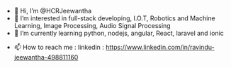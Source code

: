 - 👋 Hi, I’m @HCRJeewantha
- 👀 I’m interested in full-stack developing, I.O.T, Robotics and Machine Learning, Image Processing, Audio Signal Processing
- 🌱 I’m currently learning python, nodejs, angular, React, laravel and ionic
<!-- - 💞️ I’m looking to collaborate on ... -->
- 📫 How to reach me : linkedin : https://www.linkedin.com/in/ravindu-jeewantha-498811160

<!---
HCRJeewantha/HCRJeewantha is a ✨ special ✨ repository because its `README.md` (this file) appears on your GitHub profile.
You can click the Preview link to take a look at your changes.
--->
